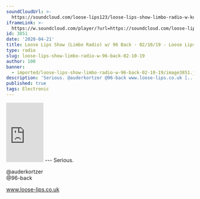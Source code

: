 ```yaml
---
soundCloudUrl: >-
  https://soundcloud.com/loose-lips123/loose-lips-show-limbo-radio-w-kortzer-96-back-02102019
iframeLink: >-
  https://w.soundcloud.com/player/?url=https://soundcloud.com/loose-lips123/loose-lips-show-limbo-radio-w-kortzer-96-back-02102019&color=00aabb&auto_play=false&hide_related=false&show_comments=true&show_user=true&show_reposts=false
id: 3851
date: '2020-04-21'
title: Loose Lips Show (Limbo Radio) w/ 96 Back - 02/10/19 - Loose Lips
type: radio
slug: loose-lips-show-limbo-radio-w-96-back-02-10-19
author: 100
banner:
  - imported/loose-lips-show-limbo-radio-w-96-back-02-10-19/image3851.jpeg
description: 'Serious. @auderkortzer @96-back www.loose-lips.co.uk [...]Read More...'
published: true
tags: Electronic
---
```

<iframe id="sc-widget" title="title" width="100" height="160" scrolling="no" frameborder="yes" allow="autoplay" src="https://w.soundcloud.com/player/?url=https://soundcloud.com/loose-lips123/loose-lips-show-limbo-radio-w-kortzer-96-back-02102019&amp;color=00aabb&amp;auto_play=false&amp;hide_related=false&amp;show_comments=true&amp;show_user=true&amp;show_reposts=false"></iframe>
---
Serious.

@auderkortzer  
@96-back

www.loose-lips.co.uk